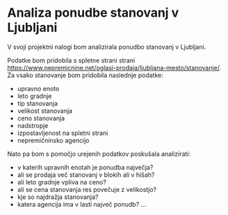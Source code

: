 # Analiza ponudbe stanovanj v Ljubljani

V svoji projektni nalogi bom analizirala ponudbo stanovanj v Ljubljani.

Podatke bom pridobila s spletne strani strani https://www.nepremicnine.net/oglasi-prodaja/ljubljana-mesto/stanovanje/. 
Za vsako stanovanje bom pridobila naslednje podatke:
- upravno enoto
- leto gradnje
- tip stanovanja
- velikost stanovanja
- ceno stanovanja
- nadstropje
- izpostavljenost na spletni strani
- nepremičninsko agencijo

Nato pa bom s pomočjo urejenih podatkov poskušala analizirati:
- v katerih upravnih enotah je ponudba največja?
- ali se prodaja več stanovanj v blokih ali v hišah?
- ali leto gradnje vpliva na ceno?
- ali se cena stanovanja res povečuje z velikostjo?
- kje so najdražja stanovanja?
- katera agencija ima v lasti največ ponudb?
...



